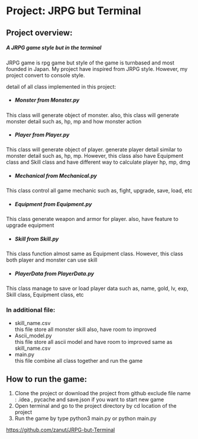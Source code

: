# Project: JRPG but Terminal

## Project overview:
##### A JRPG game style but in the terminal
JRPG game is rpg game but style of the game is turnbased and most founded in Japan. 
My project have inspired from JRPG style. However, my project convert to console style.  

detail of all class implemented in this project:
-  ##### Monster  from Monster.py
This class will generate object of monster. also, this class will generate monster detail such as, hp, mp and how monster action
-  ##### Player  from Player.py
This class will generate object of player. generate player detail similar to monster detail such as, hp, mp. However, this class also have Equipment class and Skill class and have different way to calculate player hp, mp, dmg
-  ##### Mechanical from Mechanical.py
This class control all game mechanic such as, fight, upgrade, save, load, etc
-  ##### Equipment from Equipment.py
This class generate weapon and armor for player. also, have feature to upgrade equipment
-  ##### Skill  from Skill.py
This class function almost same as Equipment class. However, this class both player and monster can use skill
-  ##### PlayerData  from PlayerData.py
This class manage to save or load player data such as, name, gold, lv, exp, Skill class, Equipment class, etc

### In additional file:  
- skill_name.csv  
this file store all monster skill also, have room to improved
- Ascii_model.py  
this file store all ascii model and have room to improved same as skill_name.csv
- main.py  
this file combine all class together and run the game

## How to run the game:
1.  Clone the project or download the project from github exclude file name : .idea , pycache and save.json if you want to start new game
2.  Open terminal and go to the project directory by cd location of the project
3.  Run the game by type python3 main.py or python main.py

https://github.com/zanut/JRPG-but-Terminal
